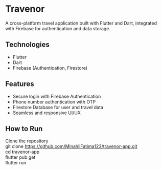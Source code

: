 # Travenor

A cross-platform travel application built with Flutter and Dart, integrated with Firebase for authentication and data storage.  

## Technologies  
- Flutter  
- Dart  
- Firebase (Authentication, Firestore)  

## Features  
- Secure login with Firebase Authentication  
- Phone number authentication with OTP  
- Firestore Database for user and travel data  
- Seamless and responsive UI/UX  

## How to Run  
   Clone the repository  
   git clone https://github.com/MinahilFatima123/travenor-app.git  
   cd travenor-app  
   flutter pub get  
   flutter run  
